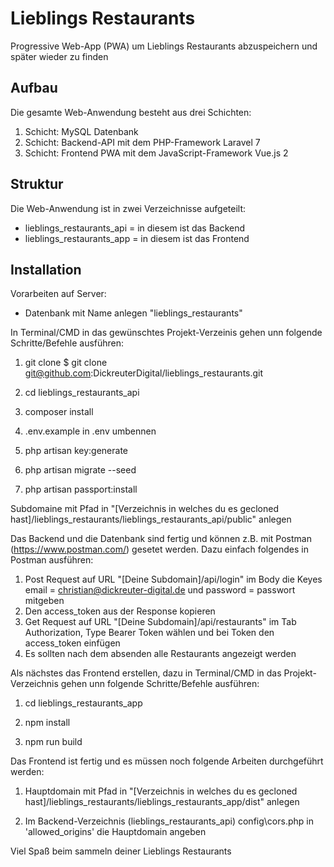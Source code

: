 # Lieblings Restaurants
Progressive Web-App (PWA) um Lieblings Restaurants abzuspeichern und später wieder zu finden 

## Aufbau 
Die gesamte Web-Anwendung besteht aus drei Schichten:

1. Schicht: MySQL Datenbank
2. Schicht: Backend-API mit dem PHP-Framework Laravel 7 
3. Schicht: Frontend PWA mit dem JavaScript-Framework Vue.js 2

## Struktur 
Die Web-Anwendung ist in zwei Verzeichnisse aufgeteilt: 
* lieblings_restaurants_api = in diesem ist das Backend 
* lieblings_restaurants_app = in diesem ist das Frontend

## Installation 

Vorarbeiten auf Server:
- Datenbank mit Name  anlegen "lieblings_restaurants"

In Terminal/CMD in das gewünschtes Projekt-Verzeinis gehen unn folgende Schritte/Befehle ausführen:
1. git clone $ git clone git@github.com:DickreuterDigital/lieblings_restaurants.git

2. cd lieblings_restaurants_api 

3. composer install 

4. .env.example in .env umbennen

5. php artisan key:generate

6. php artisan migrate --seed

7. php artisan passport:install

Subdomaine mit Pfad in "[Verzeichnis in welches du es gecloned hast]/lieblings_restaurants/lieblings_restaurants_api/public" anlegen

Das Backend und die Datenbank sind fertig und können z.B. mit Postman (https://www.postman.com/) gesetet werden. Dazu einfach folgendes in Postman ausführen:
1. Post Request auf URL "[Deine Subdomain]/api/login" im Body die Keyes email = christian@dickreuter-digital.de und password = passwort mitgeben
2. Den access_token aus der Response kopieren
3. Get Request auf URL "[Deine Subdomain]/api/restaurants" im Tab Authorization, Type Bearer Token wählen und bei Token den access_token einfügen
4. Es sollten nach dem absenden alle Restaurants angezeigt werden

Als nächstes das Frontend erstellen, dazu in Terminal/CMD in das Projekt-Verzeichnis gehen unn folgende Schritte/Befehle ausführen:
1. cd lieblings_restaurants_app

2. npm install

3. npm run build 

Das Frontend ist fertig und es müssen noch folgende Arbeiten durchgeführt werden:
1. Hauptdomain mit Pfad in "[Verzeichnis in welches du es gecloned hast]/lieblings_restaurants/lieblings_restaurants_app/dist" anlegen

2. Im Backend-Verzeichnis (lieblings_restaurants_api) config\cors.php in 'allowed_origins' die Hauptdomain angeben


Viel Spaß beim sammeln deiner Lieblings Restaurants
